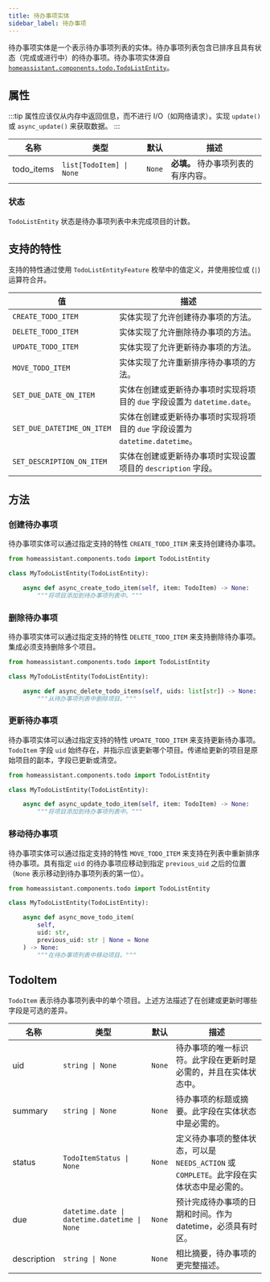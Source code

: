 ```yaml
---
title: 待办事项实体
sidebar_label: 待办事项
---
```


待办事项实体是一个表示待办事项列表的实体。待办事项列表包含已排序且具有状态（完成或进行中）的待办事项。待办事项实体源自 [`homeassistant.components.todo.TodoListEntity`](https://github.com/home-assistant/core/blob/dev/homeassistant/components/todo/__init__.py)。

## 属性

:::tip
属性应该仅从内存中返回信息，而不进行 I/O（如网络请求）。实现 `update()` 或 `async_update()` 来获取数据。
:::

| 名称         | 类型                             | 默认               | 描述                                                 |
| ------------ | -------------------------------- | ------------------ | ---------------------------------------------------- |
| todo_items   | <code>list[TodoItem] &#124; None</code> | `None`             | **必填。** 待办事项列表的有序内容。                  |

### 状态

`TodoListEntity` 状态是待办事项列表中未完成项目的计数。

## 支持的特性

支持的特性通过使用 `TodoListEntityFeature` 枚举中的值定义，并使用按位或 (`|`) 运算符合并。

| 值                       | 描述                                                         |
| ------------------------ | ------------------------------------------------------------ |
| `CREATE_TODO_ITEM`      | 实体实现了允许创建待办事项的方法。                          |
| `DELETE_TODO_ITEM`      | 实体实现了允许删除待办事项的方法。                          |
| `UPDATE_TODO_ITEM`      | 实体实现了允许更新待办事项的方法。                          |
| `MOVE_TODO_ITEM`        | 实体实现了允许重新排序待办事项的方法。                      |
| `SET_DUE_DATE_ON_ITEM`  | 实体在创建或更新待办事项时实现将项目的 `due` 字段设置为 `datetime.date`。 |
| `SET_DUE_DATETIME_ON_ITEM` | 实体在创建或更新待办事项时实现将项目的 `due` 字段设置为 `datetime.datetime`。 |
| `SET_DESCRIPTION_ON_ITEM` | 实体在创建或更新待办事项时实现设置项目的 `description` 字段。  |

## 方法

### 创建待办事项

待办事项实体可以通过指定支持的特性 `CREATE_TODO_ITEM` 来支持创建待办事项。

```python
from homeassistant.components.todo import TodoListEntity

class MyTodoListEntity(TodoListEntity):

    async def async_create_todo_item(self, item: TodoItem) -> None:
        """将项目添加到待办事项列表中。"""
```

### 删除待办事项

待办事项实体可以通过指定支持的特性 `DELETE_TODO_ITEM` 来支持删除待办事项。集成必须支持删除多个项目。

```python
from homeassistant.components.todo import TodoListEntity

class MyTodoListEntity(TodoListEntity):

    async def async_delete_todo_items(self, uids: list[str]) -> None:
        """从待办事项列表中删除项目。"""
```

### 更新待办事项

待办事项实体可以通过指定支持的特性 `UPDATE_TODO_ITEM` 来支持更新待办事项。`TodoItem` 字段 `uid` 始终存在，并指示应该更新哪个项目。传递给更新的项目是原始项目的副本，字段已更新或清空。

```python
from homeassistant.components.todo import TodoListEntity

class MyTodoListEntity(TodoListEntity):

    async def async_update_todo_item(self, item: TodoItem) -> None:
        """将项目添加到待办事项列表中。"""
```

### 移动待办事项

待办事项实体可以通过指定支持的特性 `MOVE_TODO_ITEM` 来支持在列表中重新排序待办事项。具有指定 `uid` 的待办事项应移动到指定 `previous_uid` 之后的位置（`None` 表示移动到待办事项列表的第一位）。

```python
from homeassistant.components.todo import TodoListEntity

class MyTodoListEntity(TodoListEntity):

    async def async_move_todo_item(
        self,
        uid: str,
        previous_uid: str | None = None
    ) -> None:
        """在待办事项列表中移动项目。"""
```

## TodoItem

`TodoItem` 表示待办事项列表中的单个项目。上述方法描述了在创建或更新时哪些字段是可选的差异。

| 名称        | 类型                             | 默认          | 描述                                                                                                                                  |
| ----------- | -------------------------------- | ------------- | ------------------------------------------------------------------------------------------------------------------------------------- |
| uid         | <code>string &#124; None</code> | `None`       | 待办事项的唯一标识符。此字段在更新时是必需的，并且在实体状态中。                                                                   |
| summary     | <code>string &#124; None</code> | `None`       | 待办事项的标题或摘要。此字段在实体状态中是必需的。                                                                                 |
| status      | <code>TodoItemStatus &#124; None</code> | `None`       | 定义待办事项的整体状态，可以是 `NEEDS_ACTION` 或 `COMPLETE`。此字段在实体状态中是必需的。                                          |
| due         | <code>datetime.date &#124; datetime.datetime &#124; None</code> | `None`       | 预计完成待办事项的日期和时间。作为 datetime，必须具有时区。                                                                         |
| description | <code>string &#124; None</code>  | `None`       | 相比摘要，待办事项的更完整描述。                                                                                                      |